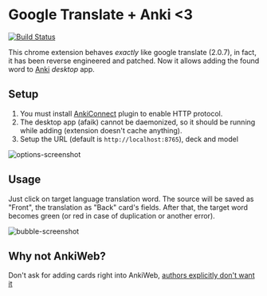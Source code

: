 # Google Translate + Anki <3

[![Build Status](https://travis-ci.org/razum2um/google-translate-anki.svg?branch=master)](https://travis-ci.org/razum2um/google-translate-anki)

This chrome extension behaves *exactly* like google translate (2.0.7), in fact, it has been reverse engineered and patched.
Now it allows adding the found word to [Anki](https://apps.ankiweb.net/) *desktop* app.

## Setup

1) You must install [AnkiConnect](https://ankiweb.net/shared/info/2055492159) plugin to enable HTTP protocol.
2) The desktop app (afaik) cannot be daemonized, so it should be running while adding (extension doesn't cache anything).
3) Setup the URL (default is `http://localhost:8765`), deck and model

![options-screenshot](https://raw.github.com/razum2um/google-translate-anki/master/options.png)

## Usage

Just click on target language translation word.
The source will be saved as "Front", the translation as "Back" card's fields.
After that, the target word becomes green (or red in case of duplication or another error).

![bubble-screenshot](https://raw.github.com/razum2um/google-translate-anki/master/bubble.png)

## Why not AnkiWeb?

Don't ask for adding cards right into AnkiWeb, [authors explicitly don't want it](https://anki.tenderapp.com/discussions/ankiweb/1886-issue-with-saving-cards-via-rest-api)